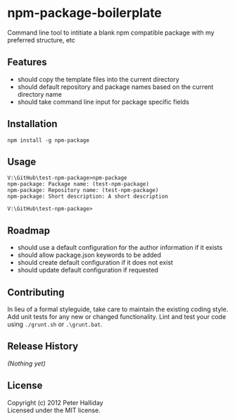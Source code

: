npm-package-boilerplate
=======================

Command line tool to intitiate a blank npm compatible package with my preferred structure, etc

## Features

- should copy the template files into the current directory
- should default repository and package names based on the current directory name
- should take command line input for package specific fields

## Installation

```
npm install -g npm-package
```

## Usage

```
V:\GitHub\test-npm-package>npm-package
npm-package: Package name: (test-npm-package)
npm-package: Repository name: (test-npm-package)
npm-package: Short description: A short description

V:\GitHub\test-npm-package>
```

## Roadmap

- should use a default configuration for the author information if it exists
- should allow package.json keywords to be added
- should create default configuration if it does not exist
- should update default configuration if requested

## Contributing
In lieu of a formal styleguide, take care to maintain the existing coding style. Add unit tests for any new or changed functionality. Lint and test your code using ``./grunt.sh`` or ``.\grunt.bat``.

## Release History
_(Nothing yet)_

## License
Copyright (c) 2012 Peter Halliday  
Licensed under the MIT license.